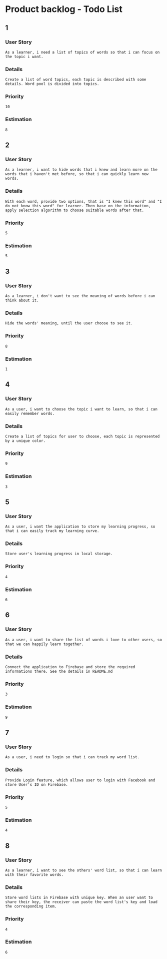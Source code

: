 # Product backlog - Todo List  

## 1  
  
### User Story  
    As a learner, i need a list of topics of words so that i can focus on the topic i want.  
    
### Details  
    Create a list of word topics, each topic is described with some details. Word pool is divided into topics.  
    
### Priority  
    10  
    
### Estimation  
    8  
    
## 2  
  
### User Story  
    As a learner, i want to hide words that i knew and learn more on the words that i haven't met before, so that i can quickly learn new words.  
    
### Details  
    With each word, provide two options, that is "I knew this word" and "I do not know this word" for learner. Then base on the information, apply selection algorithm to choose suitable words after that.  
    
### Priority  
    5  
    
### Estimation  
    5  
    
## 3  
  
### User Story  
    As a learner, i don't want to see the meaning of words before i can think about it.  
    
### Details  
    Hide the words' meaning, until the user choose to see it.  
    
### Priority  
    8  
    
### Estimation  
    1  
    
## 4  
  
### User Story  
    As a user, i want to choose the topic i want to learn, so that i can easily remember words.  
    
### Details  
    Create a list of topics for user to choose, each topic is represented by a unique color.  
    
### Priority  
    9  
    
### Estimation  
    3  
    
## 5  
  
### User Story  
    As a user, i want the application to store my learning progress, so that i can easily track my learning curve.  
    
### Details  
    Store user's learning progress in local storage.  
    
### Priority  
    4  
    
### Estimation  
    6  
    
## 6  
  
### User Story  
    As a user, i want to share the list of words i love to other users, so that we can happily learn together.  
    
### Details  
    Connect the application to Firebase and store the required informations there. See the details in README.md  
    
### Priority  
    3  
    
### Estimation  
    9  
    
## 7  
  
### User Story  
    As a user, i need to login so that i can track my word list.  
    
### Details  
    Provide Login feature, which allows user to login with Facebook and store User's ID on Firebase.  
    
### Priority  
    5  
    
### Estimation  
    4  
    
## 8  
  
### User Story  
    As a learner, i want to see the others' word list, so that i can learn with their favorite words.  
    
### Details  
    Store word lists in Firebase with unique key. When an user want to share their key, the receiver can paste the word list's key and load the corresponding item.  
    
### Priority  
    4  
    
### Estimation  
    6  
    
